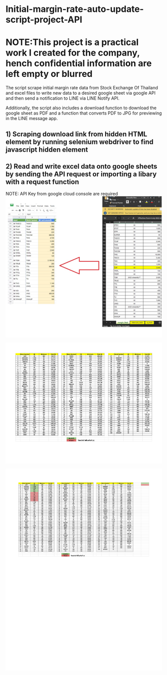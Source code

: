 # Initial-margin-rate-auto-update-script-project-API
# NOTE:This project is a practical work I created for the company, hench confidential information are left empty or blurred
The script scrape initial margin rate data from Stock Exchange Of Thailand and excel files to write new data to a desired google sheet via google API and then send a notification to LINE via LINE Notify API.

Additionally, the script also includes a download function to download the google sheet as PDF and a function that converts PDF to JPG for previewing in the LINE message app.

## 1) Scraping download link from hidden HTML element by running selenium webdriver to find javascript hidden element


## 2) Read and write excel data onto google sheets by sending the API request or importing a libary with a request function 
NOTE: API Key from google cloud console are required
![](output.jpg)


![](page0.jpg)

![](page5.jpg)
